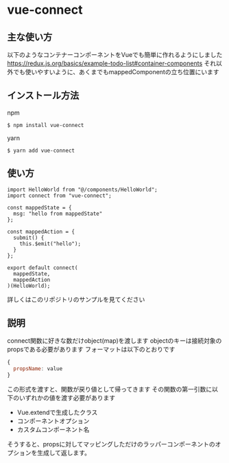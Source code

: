 # vue-connect
## 主な使い方

以下のようなコンテナーコンポーネントをVueでも簡単に作れるようにしました
https://redux.js.org/basics/example-todo-list#container-components
それ以外でも使いやすいように、あくまでもmappedComponentの立ち位置にいます

## インストール方法

npm

```
$ npm install vue-connect
```

yarn

```
$ yarn add vue-connect
```

## 使い方

```
import HelloWorld from "@/components/HelloWorld";
import connect from "vue-connect";

const mappedState = {
  msg: "hello from mappedState"
};

const mappedAction = {
  submit() {
    this.$emit("hello");
  }
};

export default connect(
  mappedState,
  mappedAction
)(HelloWorld);
```

詳しくはこのリポジトリのサンプルを見てください

## 説明
connect関数に好きな数だけobject(map)を渡します
objectのキーは接続対象のpropsである必要があります
フォーマットは以下のとおりです

```js
{
  propsName: value
}
```

この形式を渡すと、関数が戻り値として帰ってきます
その関数の第一引数に以下のいずれかの値を渡す必要があります

* Vue.extendで生成したクラス
* コンポーネントオプション
* カスタムコンポーネント名

そうすると、propsに対してマッピングしただけのラッパーコンポーネントのオプションを生成して返します。
